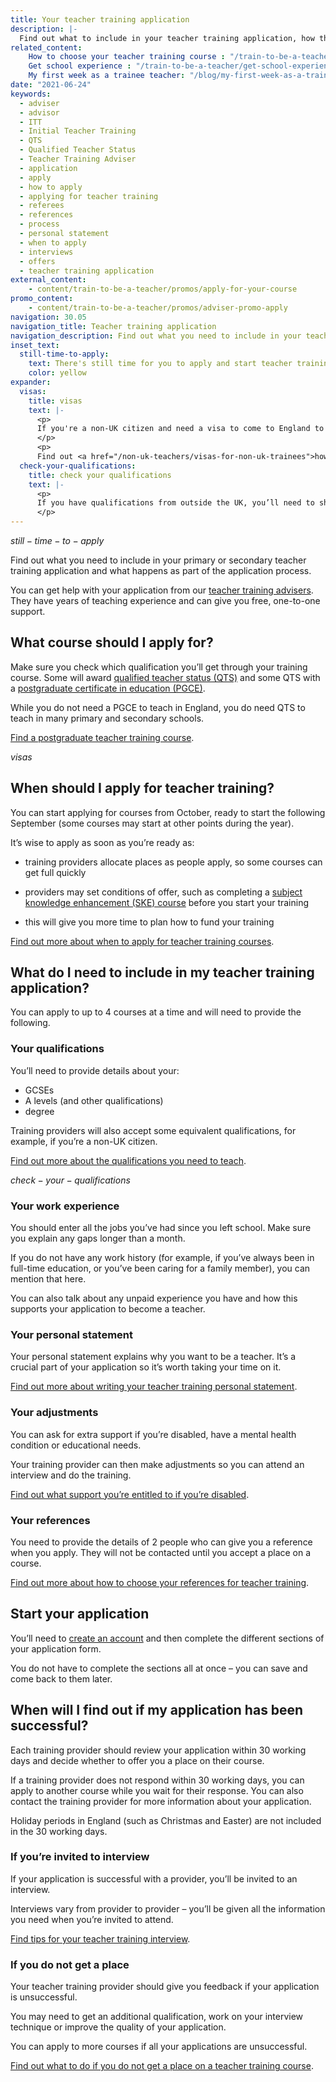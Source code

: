 ```yaml
---
title: Your teacher training application
description: |-
  Find out what to include in your teacher training application, how the process works and when to apply.
related_content:
    How to choose your teacher training course : "/train-to-be-a-teacher/how-to-choose-your-teacher-training-course"
    Get school experience : "/train-to-be-a-teacher/get-school-experience"
    My first week as a trainee teacher: "/blog/my-first-week-as-a-trainee-teacher"
date: "2021-06-24"
keywords:
  - adviser
  - advisor
  - ITT
  - Initial Teacher Training
  - QTS
  - Qualified Teacher Status
  - Teacher Training Adviser
  - application
  - apply
  - how to apply
  - applying for teacher training
  - referees
  - references
  - process
  - personal statement
  - when to apply
  - interviews
  - offers
  - teacher training application
external_content:
    - content/train-to-be-a-teacher/promos/apply-for-your-course
promo_content:
    - content/train-to-be-a-teacher/promos/adviser-promo-apply
navigation: 30.05
navigation_title: Teacher training application
navigation_description: Find out what you need to include in your teacher training application and when to apply.
inset_text:
  still-time-to-apply:
    text: There's still time for you to apply and start teacher training this September. <a href="/landing/still-time-to-apply">Learn how you can find the right course for you and get help with your application</a>.
    color: yellow
expander:
  visas:
    title: visas
    text: |-
      <p>
      If you're a non-UK citizen and need a visa to come to England to train to teach, you need to make sure the course you’re applying for sponsors visas.  
      </p>
      <p>
      Find out <a href="/non-uk-teachers/visas-for-non-uk-trainees">how to apply for a visa to train to teach in England</a>.</p>
  check-your-qualifications:
    title: check your qualifications
    text: |-
      <p>
      If you have qualifications from outside the UK, you’ll need to show that they meet the standards set for teacher training in England. You can <a href="/non-uk-teachers/non-uk-qualifications">get help comparing English and international qualifications</a>. 
      </p>
---
```


$still-time-to-apply$

Find out what you need to include in your primary or secondary teacher training application and what happens as part of the application process. 

You can get help with your application from our [teacher training advisers](/teacher-training-advisers). They have years of teaching experience and can give you free, one-to-one support. 

## What course should I apply for? 

Make sure you check which qualification you’ll get through your training course. Some will award [qualified teacher status (QTS)](/train-to-be-a-teacher/what-is-qts) and some QTS with a [postgraduate certificate in education (PGCE)](/train-to-be-a-teacher/what-is-a-pgce).

While you do not need a PGCE to teach in England, you do need QTS to teach in many primary and secondary schools.

[Find a postgraduate teacher training course](https://find-teacher-training-courses.service.gov.uk/). 

$visas$

## When should I apply for teacher training? 

You can start applying for courses from October, ready to start the following September (some courses may start at other points during the year).

It’s wise to apply as soon as you’re ready as:

* training providers allocate places as people apply, so some courses can get full quickly 

* providers may set conditions of offer, such as completing a [subject knowledge enhancement (SKE) course](/how-to-apply-for-teacher-training/subject-knowledge-enhancement) before you start your training 

* this will give you more time to plan how to fund your training 

<p> <a href="/how-to-apply-for-teacher-training/when-to-apply-for-teacher-training">Find out more about when to apply for teacher training courses</a>.</p>


## What do I need to include in my teacher training application? 

You can apply to up to 4 courses at a time and will need to provide the following. 

### Your qualifications 

You’ll need to provide details about your: 

* GCSEs 
* A levels (and other qualifications) 
* degree 

Training providers will also accept some equivalent qualifications, for example, if you’re a non-UK citizen. 

[Find out more about the qualifications you need to teach](/train-to-be-a-teacher/qualifications-you-need-to-teach).

$check-your-qualifications$

### Your work experience 

You should enter all the jobs you’ve had since you left school. Make sure you explain any gaps longer than a month. 

If you do not have any work history (for example, if you’ve always been in full-time education, or you’ve been caring for a family member), you can mention that here. 

You can also talk about any unpaid experience you have and how this supports your application to become a teacher. 

### Your personal statement 

Your personal statement explains why you want to be a teacher. It’s a crucial part of your application so it’s worth taking your time on it. 

[Find out more about writing your teacher training personal statement](/how-to-apply-for-teacher-training/teacher-training-personal-statement). 

### Your adjustments 

You can ask for extra support if you’re disabled, have a mental health condition or educational needs. 

Your training provider can then make adjustments so you can attend an interview and do the training. 

[Find out what support you’re entitled to if you’re disabled](/funding-and-support/if-youre-disabled). 

### Your references 

You need to provide the details of 2 people who can give you a reference when you apply. They will not be contacted until you accept a place on a course. 

[Find out more about how to choose your references for teacher training](/how-to-apply-for-teacher-training/teacher-training-references).

## Start your application

You’ll need to [create an account](https://www.apply-for-teacher-training.service.gov.uk/candidate/account) and then complete the different sections of your application form.

You do not have to complete the sections all at once – you can save and come back to them later.

## When will I find out if my application has been successful? 

Each training provider should review your application within 30 working days and decide whether to offer you a place on their course.

If a training provider does not respond within 30 working days, you can apply to another course while you wait for their response. You can also contact the training provider for more information about your application.

Holiday periods in England (such as Christmas and Easter) are not included in the 30 working days.

### If you’re invited to interview 

If your application is successful with a provider, you’ll be invited to an interview. 

Interviews vary from provider to provider – you’ll be given all the information you need when you’re invited to attend. 

[Find tips for your teacher training interview](/how-to-apply-for-teacher-training/teacher-training-interview). 

### If you do not get a place 

Your teacher training provider should give you feedback if your application is unsuccessful. 

You may need to get an additional qualification, work on your interview technique or improve the quality of your application. 

You can apply to more courses if all your applications are unsuccessful. 

[Find out what to do if you do not get a place on a teacher training course](/how-to-apply-for-teacher-training/if-your-application-is-unsuccessful). 

